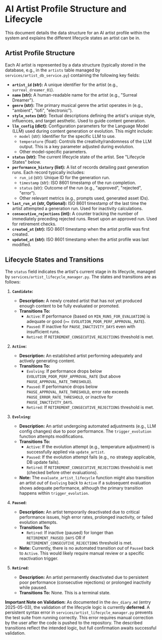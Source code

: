 # AI Artist Profile Structure and Lifecycle

This document details the data structure for an AI artist profile within the system and explains the different lifecycle states an artist can be in.

## Artist Profile Structure

Each AI artist is represented by a data structure (typically stored in the database, e.g., in the `artists` table managed by `services/artist_db_service.py`) containing the following key fields:

*   **`artist_id` (str):** A unique identifier for the artist (e.g., `surreal_dreamer_01`).
*   **`name` (str):** A human-readable name for the artist (e.g., "Surreal Dreamer").
*   **`genre` (str):** The primary musical genre the artist operates in (e.g., "ambient", "lofi", "electronic").
*   **`style_notes` (str):** Textual descriptions defining the artist's unique style, influences, and target aesthetic. Used to guide content generation.
*   **`llm_config` (dict):** Configuration parameters for the Language Model (LLM) used during content generation or evolution. This might include:
    *   `model` (str): Identifier for the specific LLM to use.
    *   `temperature` (float): Controls the creativity/randomness of the LLM output. This is a key parameter adjusted during evolution.
    *   Other model-specific parameters.
*   **`status` (str):** The current lifecycle state of the artist. See "Lifecycle States" below.
*   **`performance_history` (list):** A list of records detailing past generation runs. Each record typically includes:
    *   `run_id` (str): Unique ID for the generation run.
    *   `timestamp` (str): ISO 8601 timestamp of the run completion.
    *   `status` (str): Outcome of the run (e.g., "approved", "rejected", "error").
    *   Other relevant metrics (e.g., prompts used, generated asset IDs).
*   **`last_run_at` (str, Optional):** ISO 8601 timestamp of the last time the artist attempted a generation run. Used for inactivity calculations.
*   **`consecutive_rejections` (int):** A counter tracking the number of immediately preceding rejected runs. Reset upon an approved run. Used for retirement checks.
*   **`created_at` (str):** ISO 8601 timestamp when the artist profile was first created.
*   **`updated_at` (str):** ISO 8601 timestamp when the artist profile was last modified.

## Lifecycle States and Transitions

The `status` field indicates the artist's current stage in its lifecycle, managed by `services/artist_lifecycle_manager.py`. The states and transitions are as follows:

1.  **`Candidate`:**
    *   **Description:** A newly created artist that has not yet produced enough content to be fully evaluated or promoted.
    *   **Transitions To:**
        *   `Active`: If performance (based on `MIN_RUNS_FOR_EVALUATION`) is adequate or good (`>= EVOLUTION_POOR_PERF_APPROVAL_RATE`).
        *   `Paused`: If inactive for `PAUSE_INACTIVITY_DAYS` even with insufficient runs.
        *   `Retired`: If `RETIREMENT_CONSECUTIVE_REJECTIONS` threshold is met.

2.  **`Active`:**
    *   **Description:** An established artist performing adequately and actively generating content.
    *   **Transitions To:**
        *   `Evolving`: If performance drops below `EVOLUTION_POOR_PERF_APPROVAL_RATE` (but above `PAUSE_APPROVAL_RATE_THRESHOLD`).
        *   `Paused`: If performance drops below `PAUSE_APPROVAL_RATE_THRESHOLD`, error rate exceeds `PAUSE_ERROR_RATE_THRESHOLD`, or inactive for `PAUSE_INACTIVITY_DAYS`.
        *   `Retired`: If `RETIREMENT_CONSECUTIVE_REJECTIONS` threshold is met.

3.  **`Evolving`:**
    *   **Description:** An artist undergoing automated adjustments (e.g., LLM config changes) due to poor performance. The `trigger_evolution` function attempts modifications.
    *   **Transitions To:**
        *   `Active`: If the evolution attempt (e.g., temperature adjustment) is successfully applied via `update_artist`.
        *   `Paused`: If the evolution attempt fails (e.g., no strategy applicable, DB update fails).
        *   `Retired`: If `RETIREMENT_CONSECUTIVE_REJECTIONS` threshold is met (checked before other evaluations).
    *   **Note:** The `evaluate_artist_lifecycle` function might also transition an artist *out* of `Evolving` back to `Active` if a subsequent evaluation shows adequate performance, although the primary transition happens within `trigger_evolution`.

4.  **`Paused`:**
    *   **Description:** An artist temporarily deactivated due to critical performance issues, high error rates, prolonged inactivity, or failed evolution attempts.
    *   **Transitions To:**
        *   `Retired`: If inactive (paused) for longer than `RETIREMENT_PAUSED_DAYS` OR if `RETIREMENT_CONSECUTIVE_REJECTIONS` threshold is met.
    *   **Note:** Currently, there is no automated transition *out* of `Paused` back to `Active`. This would likely require manual review or a specific reactivation trigger.

5.  **`Retired`:**
    *   **Description:** An artist permanently deactivated due to persistent poor performance (consecutive rejections) or prolonged inactivity while paused.
    *   **Transitions To:** None. This is a terminal state.

**Important Note on Validation:** As documented in the `dev_diary.md` (entry 2025-05-03), the validation of the lifecycle logic is currently **deferred**. A persistent syntax error in `services/artist_lifecycle_manager.py` prevents the test suite from running correctly. This error requires manual correction by the user after the code is pushed to the repository. The described transitions reflect the intended logic, but full confirmation awaits successful validation.
